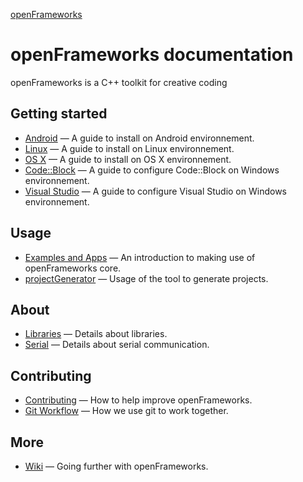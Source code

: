 ﻿[openFrameworks](http://openframeworks.cc/) 

openFrameworks documentation
============================
openFrameworks is a C++ toolkit for creative coding

Getting started
---------------
* [Android](android.md) — A guide to install on Android environnement.
* [Linux](linux.md) — A guide to install on Linux environnement.
* [OS X](osx.md) — A guide to install on OS X environnement.
* [Code::Block](codeblocks.md) — A guide to configure Code::Block on Windows environnement.
* [Visual Studio](visualstudio.md) — A guide to configure Visual Studio on Windows environnement.

Usage
-----
* [Examples and Apps](apps.md) — An introduction to making use of openFrameworks core.
* [projectGenerator](projectgenerator.md) — Usage of the tool to generate projects.

About
-----
* [Libraries](libraries.md) — Details about libraries.
* [Serial](serial.md) — Details about serial communication.

Contributing
----
* [Contributing](contributing.md) — How to help improve openFrameworks.
* [Git Workflow](git_workflow.md) — How we use git to work together.

More
----
* [Wiki](http://wiki.openframeworks.cc) — Going further with openFrameworks.
